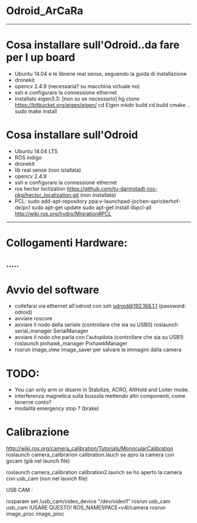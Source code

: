 # Odroid_ArCaRa
------------------------------------
# Cosa installare sull'Odroid..da fare per l up board

- Ubuntu 14.04 e le librerie real sense, seguendo la guida di installazione
- dronekit
- opencv  2.4.9 (necessaria? su macchina virtuale no)
- ssh e configurare la connessione ethernet
- installato eigen3.3: [non so se necessario]
    hg clone https://bitbucket.org/eigen/eigen/
    cd Eigen
    mkdir build
    cd build
    cmake ..
    sudo make install

# Cosa installare sull'Odroid

- Ubuntu 14.04 LTS
- ROS indigo
- dronekit
- lib real sense (non istallata)
- opencv  2.4.9
- ssh e configurare la connessione ethernet
- ros hector loclization https://github.com/tu-darmstadt-ros-pkg/hector_localization.git (non installata)
- PCL: sudo add-apt-repository ppa:v-launchpad-jochen-sprickerhof-de/pcl
  sudo apt-get update
  sudo apt-get install libpcl-all
  http://wiki.ros.org/hydro/Migration#PCL
------------ 
# Collogamenti Hardware:

.....
-------------
# Avvio del software
-  collefarsi via ethernet all'odroid con ssh odroid@192.168.1.1 (password: odroid)
- avviare roscore
- avviare il nodo della seriale (controllare che sia su USB0) roslaunch serial_manager SerialManager
- avviare il nodo che parla con l'autopilota (controllare che sia su USB1) roslaunch pixhawk_manager PixhawkManager
- rosrun image_view image_saver per salvare le immagini dalla camera

# TODO: 
- You can only arm or disarm in Stabilize, ACRO, AltHold and Loiter mode.
- interferenza magnetica sulla bussola mettendo altri componenti, come tenerne conto?
- modalità emergency stop ? (brake)

# Calibrazione
http://wiki.ros.org/camera_calibration/Tutorials/MonocularCalibration
roslaunch camera_calibrarion calibration.lauch se apro la camera con gscam (già nel launch file)

roslaunch camera_calibration calibration2.launch se ho aperto la camera con usb_cam (non nel launch file)


 USB CAM :

rosparam set /usb_cam/video_device "/dev/video1" 
rosrun usb_cam usb_cam
!USARE QUESTO!
ROS_NAMESPACE=v4l/camera rosrun image_proc image_proc
